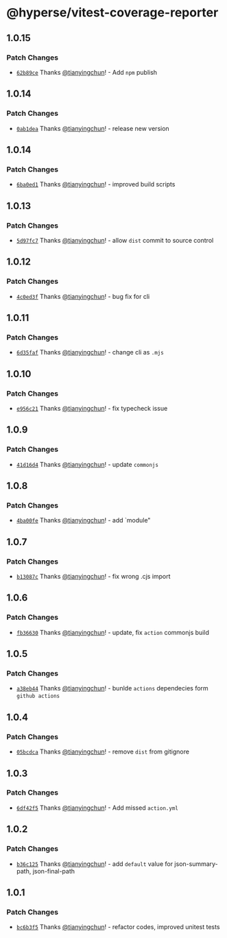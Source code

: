 # @hyperse/vitest-coverage-reporter

## 1.0.15

### Patch Changes

- [`62b89ce`](https://github.com/hyperse-io/vitest-coverage-reporter/commit/62b89cece75bc0fdbc618e11830faabd6b9af978) Thanks [@tianyingchun](https://github.com/tianyingchun)! - Add `npm` publish

## 1.0.14

### Patch Changes

- [`0ab1dea`](https://github.com/hyperse-io/vitest-coverage-reporter/commit/0ab1deaf387fcac7e8381c8e45c7ac78435971b7) Thanks [@tianyingchun](https://github.com/tianyingchun)! - release new version

## 1.0.14

### Patch Changes

- [`6ba0ed1`](https://github.com/hyperse-io/vitest-coverage-reporter/commit/6ba0ed1e8991e813a07e2ef631dc5d2f22f3a3a8) Thanks [@tianyingchun](https://github.com/tianyingchun)! - improved build scripts

## 1.0.13

### Patch Changes

- [`5d97fc7`](https://github.com/hyperse-io/vitest-coverage-reporter/commit/5d97fc79bc3064b22ae6338ac26fa3de7d7a87ca) Thanks [@tianyingchun](https://github.com/tianyingchun)! - allow `dist` commit to source control

## 1.0.12

### Patch Changes

- [`4c0ed3f`](https://github.com/hyperse-io/vitest-coverage-reporter/commit/4c0ed3ff6e3a00c0bcc9f834dc1f06d540df73ef) Thanks [@tianyingchun](https://github.com/tianyingchun)! - bug fix for cli

## 1.0.11

### Patch Changes

- [`6d35faf`](https://github.com/hyperse-io/vitest-coverage-reporter/commit/6d35faf206eae6035c71432c6fbfa96d3e689a53) Thanks [@tianyingchun](https://github.com/tianyingchun)! - change cli as `.mjs`

## 1.0.10

### Patch Changes

- [`e956c21`](https://github.com/hyperse-io/vitest-coverage-reporter/commit/e956c216f34154b990a579152b647f41d90ee213) Thanks [@tianyingchun](https://github.com/tianyingchun)! - fix typecheck issue

## 1.0.9

### Patch Changes

- [`41d16d4`](https://github.com/hyperse-io/vitest-coverage-reporter/commit/41d16d4d4b98029d5c1e4ca2cda86274e7bc35ac) Thanks [@tianyingchun](https://github.com/tianyingchun)! - update `commonjs`

## 1.0.8

### Patch Changes

- [`4ba00fe`](https://github.com/hyperse-io/vitest-coverage-reporter/commit/4ba00fef068d949de20ad5584968e08cf738d453) Thanks [@tianyingchun](https://github.com/tianyingchun)! - add `module"

## 1.0.7

### Patch Changes

- [`b13087c`](https://github.com/hyperse-io/vitest-coverage-reporter/commit/b13087cb5d3d95434033617dccbc5cb9af651f3e) Thanks [@tianyingchun](https://github.com/tianyingchun)! - fix wrong .cjs import

## 1.0.6

### Patch Changes

- [`fb36630`](https://github.com/hyperse-io/vitest-coverage-reporter/commit/fb3663095ba7be682f61ef183ff0966153c11714) Thanks [@tianyingchun](https://github.com/tianyingchun)! - update, fix `action` commonjs build

## 1.0.5

### Patch Changes

- [`a38eb44`](https://github.com/hyperse-io/vitest-coverage-reporter/commit/a38eb446f60a1f889dca61733a07509dd578d246) Thanks [@tianyingchun](https://github.com/tianyingchun)! - bunlde `actions` dependecies form `github actions`

## 1.0.4

### Patch Changes

- [`05bcdca`](https://github.com/hyperse-io/vitest-coverage-reporter/commit/05bcdcaf0ba9ddc3998e043b4ae9336c1167418f) Thanks [@tianyingchun](https://github.com/tianyingchun)! - remove `dist` from gitignore

## 1.0.3

### Patch Changes

- [`6df42f5`](https://github.com/hyperse-io/vitest-coverage-reporter/commit/6df42f5220f2360295589bbcedebc86a949e3379) Thanks [@tianyingchun](https://github.com/tianyingchun)! - Add missed `action.yml`

## 1.0.2

### Patch Changes

- [`b36c125`](https://github.com/hyperse-io/vitest-coverage-reporter/commit/b36c1254407d488fed110b5e87d94336602f9c95) Thanks [@tianyingchun](https://github.com/tianyingchun)! - add `default` value for json-summary-path, json-final-path

## 1.0.1

### Patch Changes

- [`bc6b3f5`](https://github.com/hyperse-io/vitest-coverage-reporter/commit/bc6b3f52fc8fa3857b47d5c80934b7d06279847a) Thanks [@tianyingchun](https://github.com/tianyingchun)! - refactor codes, improved unitest tests
